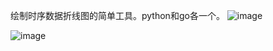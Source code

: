 绘制时序数据折线图的简单工具。python和go各一个。
![image](https://github.com/user-attachments/assets/86d3264d-b4da-430c-9b54-40a78af45469)

![image](https://github.com/user-attachments/assets/83fbdc74-8158-4129-b0e7-b0278baf4337)
